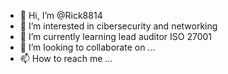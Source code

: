 - 👋 Hi, I’m @Rick8814
- 👀 I’m interested in cibersecurity and networking
- 🌱 I’m currently learning lead auditor ISO 27001
- 💞️ I’m looking to collaborate on ...
- 📫 How to reach me ...

<!---
Rick8814/Rick8814 is a ✨ special ✨ repository because its `README.md` (this file) appears on your GitHub profile.
You can click the Preview link to take a look at your changes.
--->
